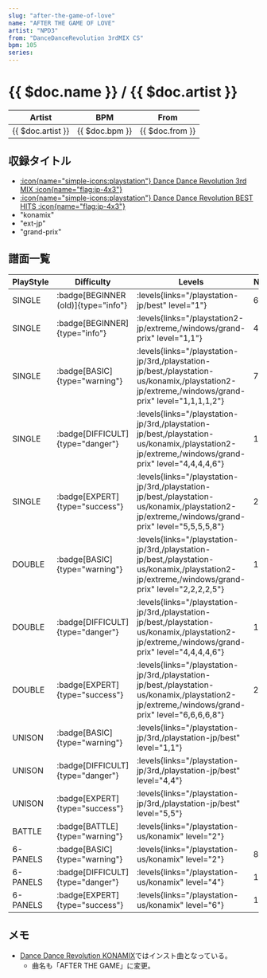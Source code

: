 ```yaml
---
slug: "after-the-game-of-love"
name: "AFTER THE GAME OF LOVE"
artist: "NPD3"
from: "DanceDanceRevolution 3rdMIX CS"
bpm: 105
series:
---
```


# {{ $doc.name }} / {{ $doc.artist }}

|Artist|BPM|From|
|------|---|----|
|{{ $doc.artist }}|{{ $doc.bpm }}|{{ $doc.from }}|

## 収録タイトル

- [:icon{name="simple-icons:playstation"} Dance Dance Revolution 3rd MIX :icon{name="flag:jp-4x3"}](/playstation-jp/3rd)
- [:icon{name="simple-icons:playstation"} Dance Dance Revolution BEST HITS :icon{name="flag:jp-4x3"}](/playstation-jp/best)
- "konamix"
- "ext-jp"
- "grand-prix"

## 譜面一覧

|PlayStyle|Difficulty|Levels|Notes|Movie|
|---------|----------|------|-----|-----|
|SINGLE| :badge[BEGINNER (old)]{type="info"}| :levels{links="/playstation-jp/best" level="1"}|63/0||
|SINGLE| :badge[BEGINNER]{type="info"}| :levels{links="/playstation2-jp/extreme,/windows/grand-prix" level="1,1"}|41/0||
|SINGLE| :badge[BASIC]{type="warning"}| :levels{links="/playstation-jp/3rd,/playstation-jp/best,/playstation-us/konamix,/playstation2-jp/extreme,/windows/grand-prix" level="1,1,1,1,2"}|72/0||
|SINGLE| :badge[DIFFICULT]{type="danger"}| :levels{links="/playstation-jp/3rd,/playstation-jp/best,/playstation-us/konamix,/playstation2-jp/extreme,/windows/grand-prix" level="4,4,4,4,6"}|168/0||
|SINGLE| :badge[EXPERT]{type="success"}| :levels{links="/playstation-jp/3rd,/playstation-jp/best,/playstation-us/konamix,/playstation2-jp/extreme,/windows/grand-prix" level="5,5,5,5,8"}|207/0||
|DOUBLE| :badge[BASIC]{type="warning"}| :levels{links="/playstation-jp/3rd,/playstation-jp/best,/playstation-us/konamix,/playstation2-jp/extreme,/windows/grand-prix" level="2,2,2,2,5"}|114/0||
|DOUBLE| :badge[DIFFICULT]{type="danger"}| :levels{links="/playstation-jp/3rd,/playstation-jp/best,/playstation-us/konamix,/playstation2-jp/extreme,/windows/grand-prix" level="4,4,4,4,6"}|167/0||
|DOUBLE| :badge[EXPERT]{type="success"}| :levels{links="/playstation-jp/3rd,/playstation-jp/best,/playstation-us/konamix,/playstation2-jp/extreme,/windows/grand-prix" level="6,6,6,6,8"}|207/0||
|UNISON| :badge[BASIC]{type="warning"}| :levels{links="/playstation-jp/3rd,/playstation-jp/best" level="1,1"}|||
|UNISON| :badge[DIFFICULT]{type="danger"}| :levels{links="/playstation-jp/3rd,/playstation-jp/best" level="4,4"}|||
|UNISON| :badge[EXPERT]{type="success"}| :levels{links="/playstation-jp/3rd,/playstation-jp/best" level="5,5"}|||
|BATTLE| :badge[BATTLE]{type="warning"}| :levels{links="/playstation-us/konamix" level="2"}|||
|6-PANELS| :badge[BASIC]{type="warning"}| :levels{links="/playstation-us/konamix" level="2"}|86/0||
|6-PANELS| :badge[DIFFICULT]{type="danger"}| :levels{links="/playstation-us/konamix" level="4"}|139/0||
|6-PANELS| :badge[EXPERT]{type="success"}| :levels{links="/playstation-us/konamix" level="6"}|180/0||

## メモ

- [Dance Dance Revolution KONAMIX](/series/konamix)ではインスト曲となっている。
  - 曲名も「AFTER THE GAME」に変更。
